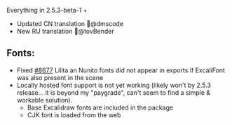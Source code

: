 Everything in 2.5.3-beta-1 +

- Updated CN translation 🙏@dmscode
- New RU translation 🙏@tovBender

## Fonts: 
- Fixed [#8677](https://github.com/excalidraw/excalidraw/issues/8677) Lilita an Nunito fonts did not appear in exports if ExcaliFont was also present in the scene
- Locally hosted font support is not yet working (likely won't by 2.5.3 release... it is beyond my "paygrade", can't seem to find a simple & workable solution).
  - Base Excalidraw fonts are included in the package
  - CJK font is loaded from the web
